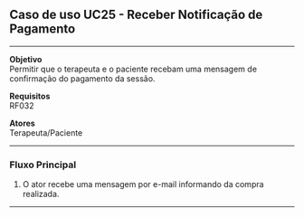 ## Caso de uso UC25 - Receber Notificação de Pagamento

---
**Objetivo**  
Permitir que o terapeuta e o paciente recebam uma mensagem
de confirmação do pagamento da sessão.


**Requisitos**  
RF032

**Atores**  
Terapeuta/Paciente

--- 

### Fluxo Principal

1. O ator recebe uma mensagem por e-mail informando da
compra realizada. 
---
